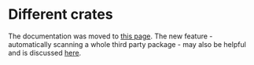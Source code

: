 # Different crates

The documentation was moved to [this page](../../../third-party/manual/types).
The new feature - automatically scanning a whole third party package - may also be helpful and is discussed [here](../../../third-party).
